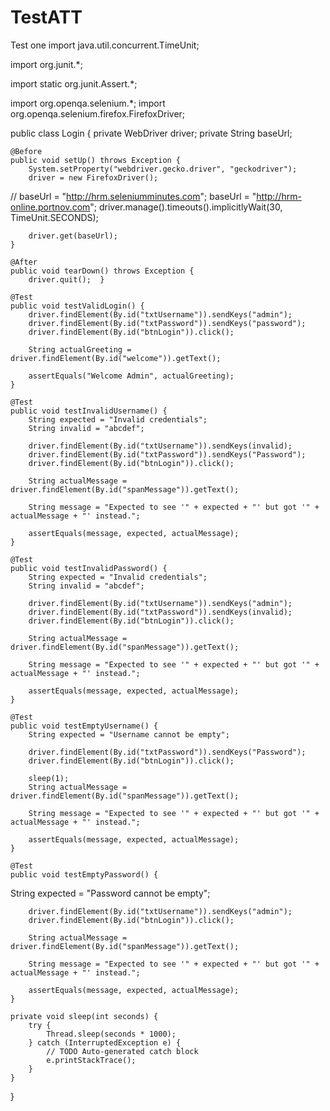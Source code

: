 # TestATT
Test one
import java.util.concurrent.TimeUnit;

import org.junit.*;

import static org.junit.Assert.*;

import org.openqa.selenium.*;
import org.openqa.selenium.firefox.FirefoxDriver;

public class Login {
	private WebDriver driver;
	private String baseUrl;

	@Before
	public void setUp() throws Exception {
		System.setProperty("webdriver.gecko.driver", "geckodriver");
		driver = new FirefoxDriver();
//		baseUrl = "http://hrm.seleniumminutes.com";
		baseUrl = "http://hrm-online.portnov.com";
		driver.manage().timeouts().implicitlyWait(30, TimeUnit.SECONDS);
		
		driver.get(baseUrl);
	}

	@After
	public void tearDown() throws Exception {
		driver.quit();	}

	@Test
	public void testValidLogin() {
		driver.findElement(By.id("txtUsername")).sendKeys("admin");
		driver.findElement(By.id("txtPassword")).sendKeys("password");
		driver.findElement(By.id("btnLogin")).click();
		
		String actualGreeting = driver.findElement(By.id("welcome")).getText();
		
		assertEquals("Welcome Admin", actualGreeting);
	}
	
	@Test
	public void testInvalidUsername() {
		String expected = "Invalid credentials";
		String invalid = "abcdef";
		
		driver.findElement(By.id("txtUsername")).sendKeys(invalid);
		driver.findElement(By.id("txtPassword")).sendKeys("Password");
		driver.findElement(By.id("btnLogin")).click();
		
		String actualMessage = driver.findElement(By.id("spanMessage")).getText();
		
		String message = "Expected to see '" + expected + "' but got '" + actualMessage + "' instead.";
		
		assertEquals(message, expected, actualMessage);
	}
	
	@Test
	public void testInvalidPassword() {
		String expected = "Invalid credentials";
		String invalid = "abcdef";
		
		driver.findElement(By.id("txtUsername")).sendKeys("admin");
		driver.findElement(By.id("txtPassword")).sendKeys(invalid);
		driver.findElement(By.id("btnLogin")).click();
		
		String actualMessage = driver.findElement(By.id("spanMessage")).getText();
		
		String message = "Expected to see '" + expected + "' but got '" + actualMessage + "' instead.";
		
		assertEquals(message, expected, actualMessage);
	}
	
	@Test
	public void testEmptyUsername() {
		String expected = "Username cannot be empty";
		
		driver.findElement(By.id("txtPassword")).sendKeys("Password");
		driver.findElement(By.id("btnLogin")).click();
		
		sleep(1);
		String actualMessage = driver.findElement(By.id("spanMessage")).getText();
		
		String message = "Expected to see '" + expected + "' but got '" + actualMessage + "' instead.";
		
		assertEquals(message, expected, actualMessage);
	}
	
	@Test
	public void testEmptyPassword() {
String expected = "Password cannot be empty";
		
		driver.findElement(By.id("txtUsername")).sendKeys("admin");
		driver.findElement(By.id("btnLogin")).click();
		
		String actualMessage = driver.findElement(By.id("spanMessage")).getText();
		
		String message = "Expected to see '" + expected + "' but got '" + actualMessage + "' instead.";
		
		assertEquals(message, expected, actualMessage);
	}
	
	private void sleep(int seconds) {
		try {
			Thread.sleep(seconds * 1000);
		} catch (InterruptedException e) {
			// TODO Auto-generated catch block
			e.printStackTrace();
		}
	}

}
